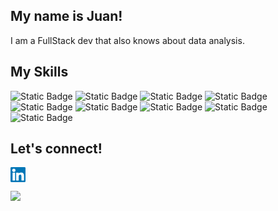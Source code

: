 ## My name is Juan!

I am a FullStack dev that also knows about data analysis.


## My Skills

![Static Badge](https://img.shields.io/badge/react-03071E?style=for-the-badge&logo=react&logoColor=white)
![Static Badge](https://img.shields.io/badge/node.js-370617?style=for-the-badge&logo=node.js&logoColor=white)
![Static Badge](https://img.shields.io/badge/python-6A040F?style=for-the-badge&logo=python&logoColor=white)
![Static Badge](https://img.shields.io/badge/sql-9D0208?style=for-the-badge&logo=postgresql&logoColor=white)
![Static Badge](https://img.shields.io/badge/TypeScript-D00000?style=for-the-badge&logo=typescript&logoColor=white)
![Static Badge](https://img.shields.io/badge/javascript-DC2F02?style=for-the-badge&logo=javascript&logoColor=white)
![Static Badge](https://img.shields.io/badge/css-E85D04?style=for-the-badge&logo=css3&logoColor=white)
![Static Badge](https://img.shields.io/badge/html-F48C06?style=for-the-badge&logo=html5&logoColor=white)
![Static Badge](https://img.shields.io/badge/jupyter%20nb-FAA307?style=for-the-badge&logo=jupyter&logoColor=white)

## Let's connect!

<a href="https://www.linkedin.com/in/juanandresbautistafsd/" target="_blank">
  <img align="center" alt="Juan Bautista | Linkedin" width="24px" src="https://github.com/SatYu26/SatYu26/blob/master/Assets/Linkedin.svg" />
</a>

![](https://quotes-github-readme.vercel.app/api?type=horizontal&theme=merko)
